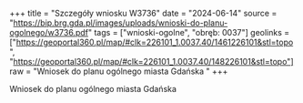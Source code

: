 +++
title = "Szczegóły wniosku W3736"
date = "2024-06-14"
source = "https://bip.brg.gda.pl/images/uploads/wnioski-do-planu-ogolnego/w3736.pdf"
tags = ["wnioski-ogolne", "obręb: 0037"]
geolinks = ["https://geoportal360.pl/map/#clk=226101_1.0037.40/1461226101&stl=topo", "https://geoportal360.pl/map/#clk=226101_1.0037.40/148226101&stl=topo"]
raw = "Wniosek do planu ogólnego miasta Gdańska "
+++

Wniosek do planu ogólnego miasta Gdańska



